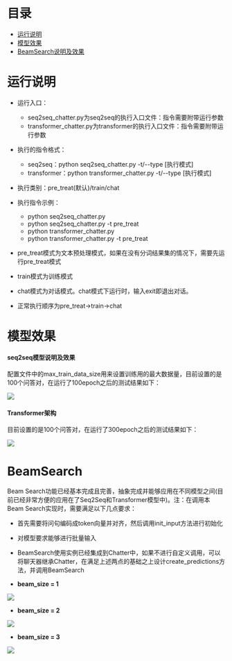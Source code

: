 # 目录
+ [运行说明](#运行说明)
+ [模型效果](#模型效果)
+ [BeamSearch说明及效果](#BeamSearch)


# 运行说明
+ 运行入口：
   + seq2seq_chatter.py为seq2seq的执行入口文件：指令需要附带运行参数
   + transformer_chatter.py为transformer的执行入口文件：指令需要附带运行参数
+ 执行的指令格式：
   + seq2seq：python seq2seq_chatter.py -t/--type [执行模式]
   + transformer：python transformer_chatter.py -t/--type [执行模式]
+ 执行类别：pre_treat(默认)/train/chat
+ 执行指令示例：
   + python seq2seq_chatter.py
   + python seq2seq_chatter.py -t pre_treat
   + python transformer_chatter.py
   + python transformer_chatter.py -t pre_treat
+ pre_treat模式为文本预处理模式，如果在没有分词结果集的情况下，需要先运行pre_treat模式
+ train模式为训练模式
+ chat模式为对话模式。chat模式下运行时，输入exit即退出对话。

+ 正常执行顺序为pre_treat->train->chat

# 模型效果
#### seq2seq模型说明及效果
配置文件中的max_train_data_size用来设置训练用的最大数据量，目前设置的是100个问答对，在运行了100epoch之后的测试结果如下：

![](https://img-blog.csdnimg.cn/20200911224136498.png?x-oss-process=image/watermark,type_ZmFuZ3poZW5naGVpdGk,shadow_10,text_aHR0cHM6Ly9ibG9nLmNzZG4ubmV0L0RCQ18xMjE=,size_16,color_FFFFFF,t_70#pic_center)

#### Transformer架构
目前设置的是100个问答对，在运行了300epoch之后的测试结果如下：

![](https://img-blog.csdnimg.cn/20200916135748737.png?x-oss-process=image/watermark,type_ZmFuZ3poZW5naGVpdGk,shadow_10,text_aHR0cHM6Ly9ibG9nLmNzZG4ubmV0L0RCQ18xMjE=,size_16,color_FFFFFF,t_70#pic_center)

# BeamSearch
Beam Search功能已经基本完成且完善，抽象完成并能够应用在不同模型之间(目前已经非常方便的应用在了Seq2Seq和Transformer模型中)。注：在调用本Beam Search实现时，需要满足以下几点要求：
+ 首先需要将问句编码成token向量并对齐，然后调用init_input方法进行初始化
+ 对模型要求能够进行批量输入
+ BeamSearch使用实例已经集成到Chatter中，如果不进行自定义调用，可以将聊天器继承Chatter，在满足上述两点的基础之上设计create_predictions方法，并调用BeamSearch

+ **beam_size = 1**

![](https://img-blog.csdnimg.cn/2020092221154427.png?x-oss-process=image/watermark,type_ZmFuZ3poZW5naGVpdGk,shadow_10,text_aHR0cHM6Ly9ibG9nLmNzZG4ubmV0L0RCQ18xMjE=,size_16,color_FFFFFF,t_70#pic_center)

+ **beam_size = 2**

![](https://img-blog.csdnimg.cn/20200922211209570.png?x-oss-process=image/watermark,type_ZmFuZ3poZW5naGVpdGk,shadow_10,text_aHR0cHM6Ly9ibG9nLmNzZG4ubmV0L0RCQ18xMjE=,size_16,color_FFFFFF,t_70#pic_center)

+ **beam_size = 3**

![](https://img-blog.csdnimg.cn/20200922211722639.png?x-oss-process=image/watermark,type_ZmFuZ3poZW5naGVpdGk,shadow_10,text_aHR0cHM6Ly9ibG9nLmNzZG4ubmV0L0RCQ18xMjE=,size_16,color_FFFFFF,t_70#pic_center)
